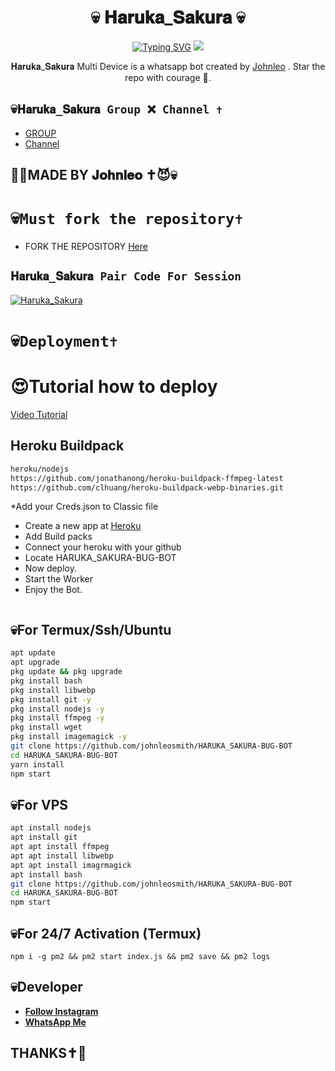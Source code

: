 <h1 align="center"> 💀 𝐇𝐚𝐫𝐮𝐤𝐚_𝐒𝐚𝐤𝐮𝐫𝐚 💀 <br></h1>
<p align="center">
<a href="https://git.io/typing-svg"><img src="https://readme-typing-svg.demolab.com?font=Fira+Code&weight=602&pause=1000&color=F70000&random=false&width=435&lines=Haruka_Sakura+made+by+Johnleo+;Follow+me+IG+%40johnleo666" alt="Typing SVG" /></a>
  
  <img src="https://telegra.ph/file/b07ee96fa50bd03e3e8ff.jpg" />
</p>

<p align="center">
𝐇𝐚𝐫𝐮𝐤𝐚_𝐒𝐚𝐤𝐮𝐫𝐚 Multi Device is a whatsapp bot created by <a href="https://github.com/johnleosmith" target="_blank">Johnleo</a> . Star the repo with courage 🌟.
</p>



## 💀```𝐇𝐚𝐫𝐮𝐤𝐚_𝐒𝐚𝐤𝐮𝐫𝐚 Group ❌ Channel ✝️```

- [ GROUP ](https://chat.whatsapp.com/Hk4jZg8HMoH1auW2NAKazX)
- [Channel](https://whatsapp.com/channel/0029VaZsyQ21XqudOTjyG30Z)

## 🔆🔆MADE BY 𝐉𝐨𝐡𝐧𝐥𝐞𝐨 ✝️😈💀

# 💀```Must fork the repository✝️```

- FORK THE REPOSITORY [Here](https://github.com/johnleosmith/HARUKA_SAKURA-BUG-BOT/fork)

## `𝐇𝐚𝐫𝐮𝐤𝐚_𝐒𝐚𝐤𝐮𝐫𝐚 Pair Code For Session`
[![Haruka_Sakura](https://repl.it/badge/github/quiec/whatsasena)](https://replit.com/@JohnleoSmith/HarukaSakura-PairCode-4?s=app)


# 💀```Deployment✝️```
  # 😍Tutorial how to deploy
[Video Tutorial](https://whatsapp.com/channel/0029VaZsyQ21XqudOTjyG30Z)
## Heroku Buildpack
```bash
heroku/nodejs
https://github.com/jonathanong/heroku-buildpack-ffmpeg-latest
https://github.com/clhuang/heroku-buildpack-webp-binaries.git
```
*Add your Creds.json to Classic file
* Create a new app at [Heroku](heroku.com)
* Add Build packs
* Connect your heroku with your github
* Locate HARUKA_SAKURA-BUG-BOT
* Now deploy.
* Start the Worker
* Enjoy the Bot.
```
```
## 💀For Termux/Ssh/Ubuntu
```bash
apt update
apt upgrade
pkg update && pkg upgrade
pkg install bash
pkg install libwebp
pkg install git -y
pkg install nodejs -y 
pkg install ffmpeg -y 
pkg install wget
pkg install imagemagick -y
git clone https://github.com/johnleosmith/HARUKA_SAKURA-BUG-BOT
cd HARUKA_SAKURA-BUG-BOT
yarn install
npm start
```
## 💀For VPS
```bash
apt install nodejs 
apt install git 
apt apt install ffmpeg 
apt apt install libwebp 
apt apt install imagrmagick
apt install bash
git clone https://github.com/johnleosmith/HARUKA_SAKURA-BUG-BOT
cd HARUKA_SAKURA-BUG-BOT
npm start
```
## 💀For 24/7 Activation (Termux)
```
npm i -g pm2 && pm2 start index.js && pm2 save && pm2 logs
```

## 💀Developer

  - [**Follow Instagram**](https://instagram.com/johnleo666_)
- [**WhatsApp Me**](https://wa.me/+2348027387246)
## THANKS✝️💛
  
